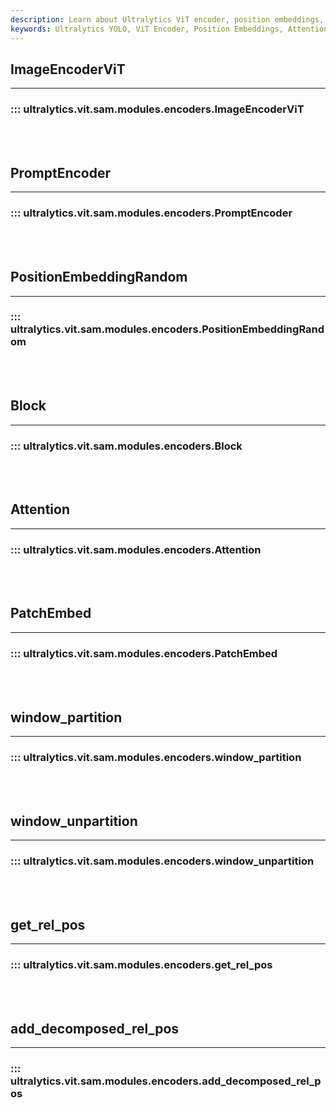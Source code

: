 ```yaml
---
description: Learn about Ultralytics ViT encoder, position embeddings, attention, window partition, and more in our comprehensive documentation.
keywords: Ultralytics YOLO, ViT Encoder, Position Embeddings, Attention, Window Partition, Rel Pos Encoding
---
```


## ImageEncoderViT
---
### ::: ultralytics.vit.sam.modules.encoders.ImageEncoderViT
<br><br>

## PromptEncoder
---
### ::: ultralytics.vit.sam.modules.encoders.PromptEncoder
<br><br>

## PositionEmbeddingRandom
---
### ::: ultralytics.vit.sam.modules.encoders.PositionEmbeddingRandom
<br><br>

## Block
---
### ::: ultralytics.vit.sam.modules.encoders.Block
<br><br>

## Attention
---
### ::: ultralytics.vit.sam.modules.encoders.Attention
<br><br>

## PatchEmbed
---
### ::: ultralytics.vit.sam.modules.encoders.PatchEmbed
<br><br>

## window_partition
---
### ::: ultralytics.vit.sam.modules.encoders.window_partition
<br><br>

## window_unpartition
---
### ::: ultralytics.vit.sam.modules.encoders.window_unpartition
<br><br>

## get_rel_pos
---
### ::: ultralytics.vit.sam.modules.encoders.get_rel_pos
<br><br>

## add_decomposed_rel_pos
---
### ::: ultralytics.vit.sam.modules.encoders.add_decomposed_rel_pos
<br><br>
